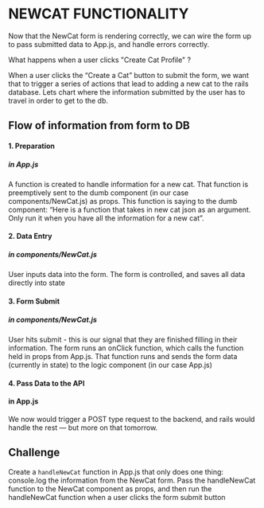 # NEWCAT FUNCTIONALITY

Now that the NewCat form is rendering correctly, we can wire the form up to pass submitted data to App.js, and handle errors correctly.

What happens when a user clicks "Create Cat Profile" ?

When a user clicks the “Create a Cat” button to submit the form, we want that to trigger a series of actions that lead to adding a new cat to the rails database. Lets chart where the information submitted by the user has to travel in order to get to the db.

## Flow of information from form to DB
#### 1. Preparation

##### in App.js
A function is created to handle information for a new cat. That function is preemptively sent to the dumb component (in our case components/NewCat.js) as props. This function is saying to the dumb component: “Here is a function that takes in new cat json as an argument. Only run it when you have all the information for a new cat”.

#### 2. Data Entry

##### in components/NewCat.js
User inputs data into the form. The form is controlled, and saves all data directly into state

#### 3. Form Submit

##### in components/NewCat.js
User hits submit - this is our signal that they are finished filling in their information. The form runs an onClick function, which calls the function held in props from App.js. That function runs and sends the form data (currently in state) to the logic component (in our case App.js)

#### 4. Pass Data to the API

#### in App.js
We now would trigger a POST type request to the backend, and rails would handle the rest — but more on that tomorrow.

## Challenge

Create a ```handleNewCat``` function in App.js that only does one thing: console.log the information from the NewCat form. Pass the handleNewCat function to the NewCat component as props, and then run the handleNewCat function when a user clicks the form submit button
